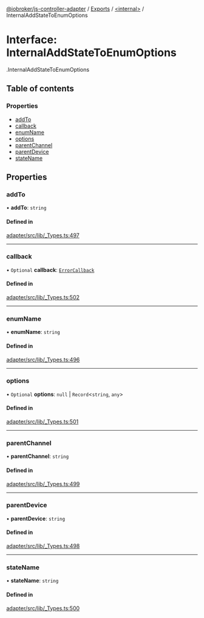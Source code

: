 [@iobroker/js-controller-adapter](../README.md) / [Exports](../modules.md) / [<internal\>](../modules/internal_.md) / InternalAddStateToEnumOptions

# Interface: InternalAddStateToEnumOptions

[<internal>](../modules/internal_.md).InternalAddStateToEnumOptions

## Table of contents

### Properties

- [addTo](internal_.InternalAddStateToEnumOptions.md#addto)
- [callback](internal_.InternalAddStateToEnumOptions.md#callback)
- [enumName](internal_.InternalAddStateToEnumOptions.md#enumname)
- [options](internal_.InternalAddStateToEnumOptions.md#options)
- [parentChannel](internal_.InternalAddStateToEnumOptions.md#parentchannel)
- [parentDevice](internal_.InternalAddStateToEnumOptions.md#parentdevice)
- [stateName](internal_.InternalAddStateToEnumOptions.md#statename)

## Properties

### addTo

• **addTo**: `string`

#### Defined in

[adapter/src/lib/_Types.ts:497](https://github.com/ioBroker/ioBroker.js-controller/blob/ef3265a4/packages/adapter/src/lib/_Types.ts#L497)

___

### callback

• `Optional` **callback**: [`ErrorCallback`](../modules/internal_.md#errorcallback)

#### Defined in

[adapter/src/lib/_Types.ts:502](https://github.com/ioBroker/ioBroker.js-controller/blob/ef3265a4/packages/adapter/src/lib/_Types.ts#L502)

___

### enumName

• **enumName**: `string`

#### Defined in

[adapter/src/lib/_Types.ts:496](https://github.com/ioBroker/ioBroker.js-controller/blob/ef3265a4/packages/adapter/src/lib/_Types.ts#L496)

___

### options

• `Optional` **options**: ``null`` \| `Record`<`string`, `any`\>

#### Defined in

[adapter/src/lib/_Types.ts:501](https://github.com/ioBroker/ioBroker.js-controller/blob/ef3265a4/packages/adapter/src/lib/_Types.ts#L501)

___

### parentChannel

• **parentChannel**: `string`

#### Defined in

[adapter/src/lib/_Types.ts:499](https://github.com/ioBroker/ioBroker.js-controller/blob/ef3265a4/packages/adapter/src/lib/_Types.ts#L499)

___

### parentDevice

• **parentDevice**: `string`

#### Defined in

[adapter/src/lib/_Types.ts:498](https://github.com/ioBroker/ioBroker.js-controller/blob/ef3265a4/packages/adapter/src/lib/_Types.ts#L498)

___

### stateName

• **stateName**: `string`

#### Defined in

[adapter/src/lib/_Types.ts:500](https://github.com/ioBroker/ioBroker.js-controller/blob/ef3265a4/packages/adapter/src/lib/_Types.ts#L500)
